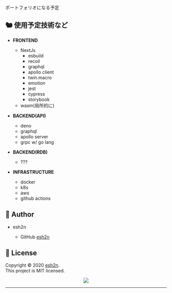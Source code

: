 ポートフォリオになる予定

## 🐿 使用予定技術など

- **FRONTEND**

  - NextJs
    - esbuild
    - recoil
    - graphql
    - apollo client
    - twin.macro
    - emotion
    - jest
    - cypress
    - storybook
  - wasm(局所的に)

- **BACKEND(API)**

  - deno
  - graphql
  - apollo server
  - grpc w/ go lang

- **BACKEND(RDB)**

  - ???

- **INFRASTRUCTURE**

  - docker
  - k8s
  - aws
  - github actions

## 👤 Author

- esh2n

  - GitHub [esh2n](https://github.com/esh2n)

## 📝 License

Copyright © 2020 [esh2n](https://github.com/esh2n).<br />
This project is MIT licensed.

<p align="center">
  <img src="https://img.shields.io/twitter/url?style=social&url=https%3A%2F%2Fgithub.com%esh2n%2Fmarkup-template">
</p>

---
